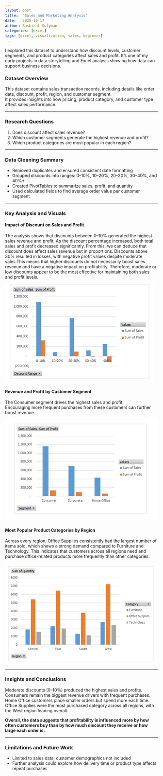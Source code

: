 ```yaml
---
layout: post
title:  "Sales and Marketing Analysis"
date:   2025-10-17
author: Bashirat Sulyman
categories: [excel]
tags: [excel, visualization, sales, beginner]
---
```

I explored this dataset to understand how discount levels, customer segments, and product categories affect sales and profit. 
It’s one of my early projects in data storytelling and Excel analysis showing how data can support business decisions.

### **Dataset Overview**
This dataset contains sales transaction records, including details like order date, discount, profit, region, and customer segment.  
It provides insights into how pricing, product category, and customer type affect sales performance.

---

### **Research Questions**
1. Does discount affect sales revenue?  
2. Which customer segments generate the highest revenue and profit?  
4. Which product categories are most popular in each region?

---

### **Data Cleaning Summary**
- Removed duplicates and ensured consistent date formatting  
- Grouped discounts into ranges: 0–10%, 10–20%, 20–30%, 30–40%, and 40%+  
- Created PivotTables to summarize sales, profit, and quantity  
- Used calculated fields to find average order value per customer segment  

---

### **Key Analysis and Visuals**
#### **Impact of Discount on Sales and Profit**
The analysis shows that discounts between 0–10% generated the highest sales revenue and profit. As the discount percentage increased, both total sales and profit decreased significantly. From this, we can deduce that discount does affect sales revenue but in proportions. 
Discounts above 30% resulted in losses, with negative profit values despite moderate sales.This means that higher discounts do not necessarily boost sales revenue and have a negative impact on profitability. Therefore, moderate or low discounts appear to be the most effective for maintaining both sales and profit levels.

![Impact of Discount on Sales and Profit](/assets/images/chart2.JPG)


#### **Revenue and Profit by Customer Segment**
The Consumer segment drives the highest sales and profit.  
Encouraging more frequent purchases from these customers can further boost revenue.  

![Revenue and Profit by Customer Segment](/assets/images/chart-one.JPG)


#### **Most Popular Product Categories by Region**
Across every region, Office Supplies consistently had the largest number of items sold, which shows a strong demand compared to Furniture and Technology. 
This indicates that customers across all regions need and purchase office-related products more frequently than other categories.
  
![Most Popular Product Categories by Region](/assets/images/chart-3.JPG)


---

### **Insights and Conclusions**
Moderate discounts (0–10%) produced the highest sales and profits.
Consumers remain the biggest revenue drivers with frequent purchases.
Home Office customers place smaller orders but spend more each time.
Office Supplies were the most purchased category across all regions, with the West region leading overall.

**Overall, the data suggests that profitability is influenced more by how often customers buy than by how much discount they receive or how large each order is.**



---

### **Limitations and Future Work**
- Limited to sales data; customer demographics not included  
- Further analysis could explore how delivery time or product type affects repeat purchases  
